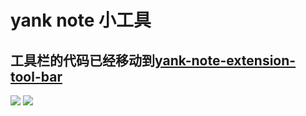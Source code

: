 # yank note 小工具

## 工具栏的代码已经移动到[yank-note-extension-tool-bar](https://github.com/andrew-asa/yank-note-extension-tool-bar)

![](https://github.com/andrew-asa/yank-note-extension-tools/blob/master/resource/img.png?raw=true)
![](https://github.com/andrew-asa/yank-note-extension-tools/blob/master/resource/img_1.png?raw=true)

